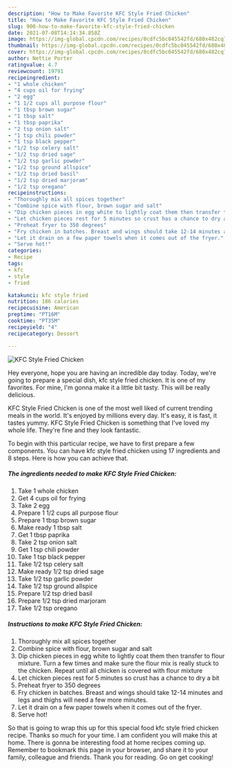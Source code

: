 ```yaml
---
description: "How to Make Favorite KFC Style Fried Chicken"
title: "How to Make Favorite KFC Style Fried Chicken"
slug: 900-how-to-make-favorite-kfc-style-fried-chicken
date: 2021-07-08T14:14:34.858Z
image: https://img-global.cpcdn.com/recipes/0cdfc5bc045542fd/680x482cq70/kfc-style-fried-chicken-recipe-main-photo.jpg
thumbnail: https://img-global.cpcdn.com/recipes/0cdfc5bc045542fd/680x482cq70/kfc-style-fried-chicken-recipe-main-photo.jpg
cover: https://img-global.cpcdn.com/recipes/0cdfc5bc045542fd/680x482cq70/kfc-style-fried-chicken-recipe-main-photo.jpg
author: Nettie Porter
ratingvalue: 4.7
reviewcount: 19791
recipeingredient:
- "1 whole chicken"
- "4 cups oil for frying"
- "2 egg"
- "1 1/2 cups all purpose flour"
- "1 tbsp brown sugar"
- "1 tbsp salt"
- "1 tbsp paprika"
- "2 tsp onion salt"
- "1 tsp chili powder"
- "1 tsp black pepper"
- "1/2 tsp celery salt"
- "1/2 tsp dried sage"
- "1/2 tsp garlic powder"
- "1/2 tsp ground allspice"
- "1/2 tsp dried basil"
- "1/2 tsp dried marjoram"
- "1/2 tsp oregano"
recipeinstructions:
- "Thoroughly mix all spices together"
- "Combine spice with flour, brown sugar and salt"
- "Dip chicken pieces in egg white to lightly coat them then transfer to flour mixture. Turn a few times and make sure the flour mix is really stuck to the chicken. Repeat until all chicken is covered with flour mixture"
- "Let chicken pieces rest for 5 minutes so crust has a chance to dry a bit"
- "Preheat fryer to 350 degrees"
- "Fry chicken in batches. Breast and wings should take 12-14 minutes and legs and thighs will need a few more minutes."
- "Let it drain on a few paper towels when it comes out of the fryer."
- "Serve hot!"
categories:
- Recipe
tags:
- kfc
- style
- fried

katakunci: kfc style fried 
nutrition: 186 calories
recipecuisine: American
preptime: "PT16M"
cooktime: "PT35M"
recipeyield: "4"
recipecategory: Dessert

---
```



![KFC Style Fried Chicken](https://img-global.cpcdn.com/recipes/0cdfc5bc045542fd/680x482cq70/kfc-style-fried-chicken-recipe-main-photo.jpg)

Hey everyone, hope you are having an incredible day today. Today, we're going to prepare a special dish, kfc style fried chicken. It is one of my favorites. For mine, I'm gonna make it a little bit tasty. This will be really delicious.



KFC Style Fried Chicken is one of the most well liked of current trending meals in the world. It's enjoyed by millions every day. It's easy, it is fast, it tastes yummy. KFC Style Fried Chicken is something that I've loved my whole life. They're fine and they look fantastic.


To begin with this particular recipe, we have to first prepare a few components. You can have kfc style fried chicken using 17 ingredients and 8 steps. Here is how you can achieve that.

<!--inarticleads1-->

##### The ingredients needed to make KFC Style Fried Chicken:

1. Take 1 whole chicken
1. Get 4 cups oil for frying
1. Take 2 egg
1. Prepare 1 1/2 cups all purpose flour
1. Prepare 1 tbsp brown sugar
1. Make ready 1 tbsp salt
1. Get 1 tbsp paprika
1. Take 2 tsp onion salt
1. Get 1 tsp chili powder
1. Take 1 tsp black pepper
1. Take 1/2 tsp celery salt
1. Make ready 1/2 tsp dried sage
1. Take 1/2 tsp garlic powder
1. Take 1/2 tsp ground allspice
1. Prepare 1/2 tsp dried basil
1. Prepare 1/2 tsp dried marjoram
1. Take 1/2 tsp oregano




<!--inarticleads2-->

##### Instructions to make KFC Style Fried Chicken:

1. Thoroughly mix all spices together
1. Combine spice with flour, brown sugar and salt
1. Dip chicken pieces in egg white to lightly coat them then transfer to flour mixture. Turn a few times and make sure the flour mix is really stuck to the chicken. Repeat until all chicken is covered with flour mixture
1. Let chicken pieces rest for 5 minutes so crust has a chance to dry a bit
1. Preheat fryer to 350 degrees
1. Fry chicken in batches. Breast and wings should take 12-14 minutes and legs and thighs will need a few more minutes.
1. Let it drain on a few paper towels when it comes out of the fryer.
1. Serve hot!




So that is going to wrap this up for this special food kfc style fried chicken recipe. Thanks so much for your time. I am confident you will make this at home. There is gonna be interesting food at home recipes coming up. Remember to bookmark this page in your browser, and share it to your family, colleague and friends. Thank you for reading. Go on get cooking!
